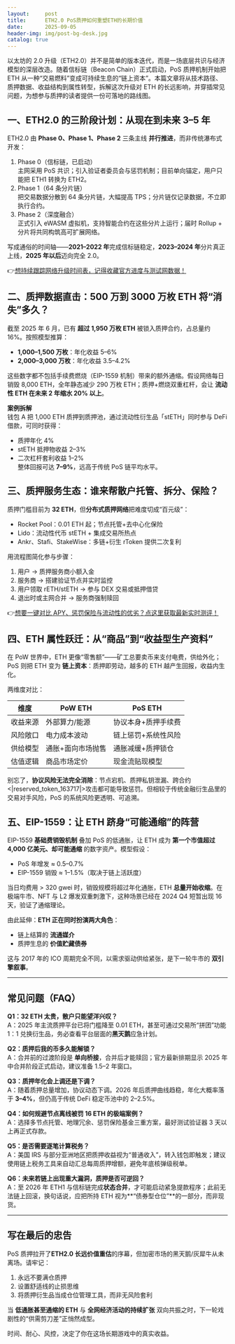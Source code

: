 ```yaml
---
layout:     post
title:      ETH2.0 PoS质押如何重塑ETH的长期价值
date:       2025-09-05
header-img: img/post-bg-desk.jpg
catalog: true
---
```


以太坊的 2.0 升级（ETH2.0）并不是简单的版本迭代，而是一场底层共识与经济模型的深层改造。随着信标链（Beacon Chain）正式启动，PoS 质押机制开始把 ETH 从一种“交易燃料”变成可持续生息的“链上资本”。本篇文章将从技术路径、质押数据、收益结构到属性转型，拆解这次升级对 ETH 的长远影响，并穿插常见问题，为想参与质押的读者提供一份可落地的路线图。

## 一、ETH2.0 的三阶段计划：从现在到未来 3–5 年

ETH2.0 由 **Phase 0、Phase 1、Phase 2** 三条主线 **并行推进**，而非传统瀑布式开发：

1. Phase 0（信标链，已启动）  
   主网采用 PoS 共识；引入验证者委员会与惩罚机制；目前单向锚定，用户只能把 ETH1 转换为 ETH2。  
2. Phase 1（64 条分片链）  
   把交易数据分散到 64 条分片链，大幅提高 TPS；分片链仅记录数据，不立即执行合约。  
3. Phase 2（深度融合）  
   正式引入 eWASM 虚拟机，支持智能合约在这些分片上运行；届时 Rollup + 分片将共同构筑高可扩展网络。

写成通俗的时间轴——**2021–2022 年**完成信标链稳定，**2023–2024 年**分片真正上线，**2025 年以后**迈向完全 2.0。  

👉[想持续跟踪网络升级时间表，记得收藏官方进度与测试网数据！](https://okxdog.com/)

## 二、质押数据直击：500 万到 3000 万枚 ETH 将“消失”多久？

截至 2025 年 6 月，已有 **超过 1,950 万枚 ETH** 被锁入质押合约，占总量约 16%。按照模型推算：

- **1,000–1,500 万枚**：年化收益 5–6%  
- **2,000–3,000 万枚**：年化收益 3.5–4.2%  

这些数字都不包括手续费燃烧（EIP-1559 机制）带来的额外通缩。假设网络每日销毁 8,000 ETH，全年静态减少 290 万枚 ETH；质押+燃烧双重杠杆，会让 **流动性 ETH 在未来 2 年缩水 20% 以上**。

**案例拆解**  
钱包 A 把 1,000 ETH 质押到质押池，通过流动性衍生品「stETH」同时参与 DeFi 借款，可同时获得：  
- 质押年化 4%  
- stETH 抵押物收益 2–3%  
- 二次杠杆套利收益 1–2%  
整体回报可达 **7–9%**，远高于传统 PoS 链平均水平。

## 三、质押服务生态：谁来帮散户托管、拆分、保险？

质押门槛目前为 **32 ETH**，但**分布式质押网络**把难度切成“百元级”：

- Rocket Pool：0.01 ETH 起；节点托管+去中心化保险  
- Lido：流动性代币 stETH + 集成交易所热点  
- Ankr、Stafi、StakeWise：多链+衍生 rToken 提供二次复利  

用流程图简化参与步骤：  
1. 用户 → 质押服务商小额入金  
2. 服务商 → 搭建验证节点并实时监控  
3. 用户领取 rETH/stETH → 参与 DEX 交易或抵押借贷  
4. 退出时或主网合并 → 服务商强制赎回  

👉[想要一键对比 APY、惩罚保险与流动性的优劣？点这里获取最新实时测评！](https://okxdog.com/)

## 四、ETH 属性跃迁：从“商品”到“收益型生产资料”

在 PoW 世界中，ETH 更像“零售额”——矿工总要卖币来支付电费，供给外化；PoS 则把 ETH 变为 **链上资本**：质押即劳动，越多的 ETH 越产生回报，收益内生化。

两维度对比：

| 维度        | PoW ETH        | PoS ETH              |
|-------------|----------------|----------------------|
| 收益来源    | 外部算力/能源   | 协议本身+质押手续费  |
| 风险敞口    | 电力成本波动    | 链上惩罚+系统性风险  |
| 供给模型    | 通胀+面向市场抛售 | 通胀减缓+质押锁仓    |
| 估值逻辑    | 商品市场定价    | 现金流贴现模型       |

别忘了，**协议风险无法完全消除**：节点宕机、质押私钥泄漏、跨合约<|reserved_token_163717|>攻击都可能导致惩罚。但相较于传统金融衍生品里的交易对手风险，PoS 的系统风险更透明、可追溯。

## 五、EIP-1559：让 ETH 跻身“可能通缩”的阵营

EIP-1559 **基础费销毁机制** 叠加 PoS 的低通胀，让 ETH 成为 **第一个市值超过 4,000 亿美元、却可能通缩** 的数字资产。模型假设：

- PoS 年增发 ≈ 0.5–0.7%  
- EIP-1559 销毁 ≈ 1–1.5%（取决于链上活跃度）  

当日均费用 > 320 gwei 时，销毁规模将超过年化通胀，ETH **总量开始收缩**。在极端牛市、NFT 与 L2 爆发双重刺激下，这种场景已经在 2024 Q4 短暂出现 16 天，验证了通缩理论。

由此延伸：**ETH 正在同时扮演两大角色**：  
- 链上结算的 **流通媒介**  
- 质押生息的 **价值贮藏债券**  

这与 2017 年的 ICO 周期完全不同，以需求驱动供给紧张，是下一轮牛市的 **双引擎叙事**。

---

## 常见问题（FAQ）

**Q1：32 ETH 太贵，散户只能望洋兴叹？**  
A：2025 年主流质押平台已将门槛降至 0.01 ETH，甚至可通过交易所“拼团”功能 1：1 兑换衍生品，务必查看平台层面的**黑天鹅**应急计划。

**Q2：质押后我的币多久能解锁？**  
A：合并前的过渡阶段是 **单向桥接**，合并后才能赎回；官方最新排期显示 2025 年中合并阶段正式启动，建议准备 1.5–2 年窗口。

**Q3：质押年化会上调还是下调？**  
A：随着质押总量增加，协议动态下调。2026 年后质押曲线趋稳，年化大概率落于 **3–4%**，但仍高于传统 DeFi 稳定币池中的 2–2.5%。

**Q4：如何规避节点离线被罚 16 ETH 的极端案例？**  
A：选择多节点托管、地理冗余、惩罚保险基金三重方案，最好测试验证器 3 天以上再正式存款。

**Q5：是否需要逐笔计算税务？**  
A：美国 IRS 与部分亚洲地区把质押收益视为“普通收入”，转入钱包即触发；建议使用链上税务工具来自动汇总每周质押增额，避免年底核弹级税单。

**Q6：未来若链上出现重大漏洞，质押是否可逆回？**  
A：至 2026 年 ETH1 与信标链完成**状态合并**，才可能启动紧急提款程序；此前无法链上回滚，换句话说，应把所持 ETH 视为**“债券型仓位”**的一部分，而非现货。

---

## 写在最后的忠告

PoS 质押拉开了**ETH2.0 长远价值重估**的序幕，但加密市场的黑天鹅/灰犀牛从未离场。请牢记：  
1. 永远不要满仓质押  
2. 设置舒适线的止损思维  
3. 将质押衍生品当成仓位管理工具，而非无风险套利  

当 **低通胀甚至通缩的 ETH** 与 **全网经济活动的持续扩张** 双向共振之时，下一轮戏剧性的“供需剪刀差”正悄然成型。  

时间、耐心、风控，决定了你在这场长期游戏中的真实收益。